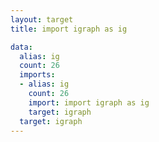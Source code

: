 ```yaml
---
layout: target
title: import igraph as ig

data:
  alias: ig
  count: 26
  imports:
  - alias: ig
    count: 26
    import: import igraph as ig
    target: igraph
  target: igraph
---
```

